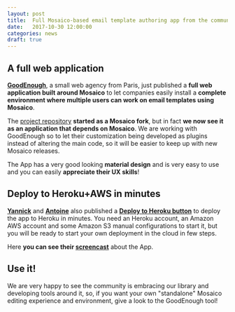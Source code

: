 ```yaml
---
layout: post
title:  Full Mosaico-based email template authoring app from the community
date:   2017-10-30 12:00:00
categories: news
draft: true
---
```


## A full web application

**[GoodEnough](https://www.goodenough.agency/)**, a small web agency from Paris, just published a **full web application built around Mosaico** to let companies easily install a **complete environment where multiple users can work on email templates using Mosaico**. 

The [project repository](https://github.com/goodenough/mosaico-backend) **started as a Mosaico fork**, but in fact **we now see it as an application that depends on Mosaico**. We are working with GoodEnough so to let their customization being developed as plugins instead of altering the main code, so it will be easier to keep up with new Mosaico releases.

The App has a very good looking **material design** and is very easy to use and you can easily **appreciate their UX skills**!

## Deploy to Heroku+AWS in minutes

**[Yannick](https://github.com/Hiswe)** and **[Antoine](https://github.com/abernier)**  also published a **[Deploy to Heroku button](https://elements.heroku.com/buttons/goodenough/mosaico-backend)** to deploy the app to Heroku in minutes. You need an Heroku account, an Amazon AWS account and some Amazon S3 manual configurations to start it, but you will be ready to start your own deployment in the cloud in few steps.

Here **you can see their [screencast](https://youtu.be/sLzZq3cXDi0)** about the App.

## Use it!

We are very happy to see the community is embracing our library and developing tools around it, so, if you want your own "standalone" Mosaico editing experience and environment, give a look to the GoodEnough tool!
